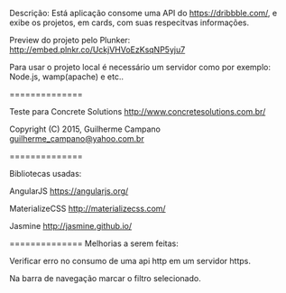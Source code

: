 
Descrição:
Está aplicação consome uma API do https://dribbble.com/, e exibe os projetos, em cards, com suas respecitvas informações. 

Preview do projeto pelo Plunker: 
http://embed.plnkr.co/UckjVHVoEzKsqNP5yju7

Para usar o projeto local é necessário um servidor como por exemplo:
Node.js, wamp(apache) e etc..


==============

Teste para Concrete Solutions http://www.concretesolutions.com.br/

Copyright (C) 2015, Guilherme Campano <guilherme_campano@yahoo.com.br>

==============


Bibliotecas usadas:

AngularJS https://angularjs.org/

MaterializeCSS http://materializecss.com/

Jasmine http://jasmine.github.io/

==============
Melhorias a serem feitas:

Verificar erro no consumo de uma api http em um servidor https.

Na barra de navegação marcar o filtro selecionado.


